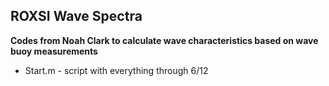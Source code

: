 ## ROXSI Wave Spectra
**Codes from Noah Clark to calculate wave characteristics based on wave buoy measurements**

* Start.m - script with everything through 6/12
